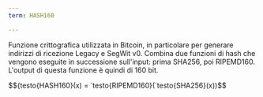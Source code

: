 ```yaml
---
term: HASH160

---
```

Funzione crittografica utilizzata in Bitcoin, in particolare per generare indirizzi di ricezione Legacy e SegWit v0. Combina due funzioni di hash che vengono eseguite in successione sull'input: prima SHA256, poi RIPEMD160. L'output di questa funzione è quindi di 160 bit.

$${testo{HASH160}(x) = ´testo{RIPEMD160}(´testo{SHA256}(x))$$